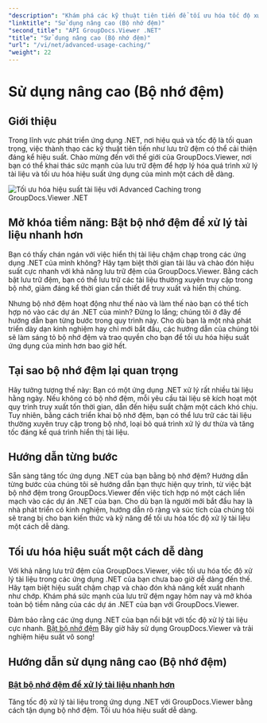 ```yaml
---
"description": "Khám phá các kỹ thuật tiên tiến để tối ưu hóa tốc độ xử lý tài liệu trong các ứng dụng .NET với GroupDocs.Viewer. Tìm hiểu cách bật bộ nhớ đệm để có hiệu suất nhanh hơn ngay bây giờ!"
"linktitle": "Sử dụng nâng cao (Bộ nhớ đệm)"
"second_title": "API GroupDocs.Viewer .NET"
"title": "Sử dụng nâng cao (Bộ nhớ đệm)"
"url": "/vi/net/advanced-usage-caching/"
"weight": 22
---
```


# Sử dụng nâng cao (Bộ nhớ đệm)


## Giới thiệu

Trong lĩnh vực phát triển ứng dụng .NET, nơi hiệu quả và tốc độ là tối quan trọng, việc thành thạo các kỹ thuật tiên tiến như lưu trữ đệm có thể cải thiện đáng kể hiệu suất. Chào mừng đến với thế giới của GroupDocs.Viewer, nơi bạn có thể khai thác sức mạnh của lưu trữ đệm để hợp lý hóa quá trình xử lý tài liệu và tối ưu hóa hiệu suất ứng dụng của mình một cách dễ dàng.

![Tối ưu hóa hiệu suất tài liệu với Advanced Caching trong GroupDocs.Viewer .NET](/viewer/advanced-usage/image.png)
## Mở khóa tiềm năng: Bật bộ nhớ đệm để xử lý tài liệu nhanh hơn

Bạn có thấy chán ngán với việc hiển thị tài liệu chậm chạp trong các ứng dụng .NET của mình không? Hãy tạm biệt thời gian tải lâu và chào đón hiệu suất cực nhanh với khả năng lưu trữ đệm của GroupDocs.Viewer. Bằng cách bật lưu trữ đệm, bạn có thể lưu trữ các tài liệu thường xuyên truy cập trong bộ nhớ, giảm đáng kể thời gian cần thiết để truy xuất và hiển thị chúng.

Nhưng bộ nhớ đệm hoạt động như thế nào và làm thế nào bạn có thể tích hợp nó vào các dự án .NET của mình? Đừng lo lắng; chúng tôi ở đây để hướng dẫn bạn từng bước trong quy trình này. Cho dù bạn là một nhà phát triển dày dạn kinh nghiệm hay chỉ mới bắt đầu, các hướng dẫn của chúng tôi sẽ làm sáng tỏ bộ nhớ đệm và trao quyền cho bạn để tối ưu hóa hiệu suất ứng dụng của mình hơn bao giờ hết.

## Tại sao bộ nhớ đệm lại quan trọng

Hãy tưởng tượng thế này: Bạn có một ứng dụng .NET xử lý rất nhiều tài liệu hằng ngày. Nếu không có bộ nhớ đệm, mỗi yêu cầu tài liệu sẽ kích hoạt một quy trình truy xuất tốn thời gian, dẫn đến hiệu suất chậm một cách khó chịu. Tuy nhiên, bằng cách triển khai bộ nhớ đệm, bạn có thể lưu trữ các tài liệu thường xuyên truy cập trong bộ nhớ, loại bỏ quá trình xử lý dư thừa và tăng tốc đáng kể quá trình hiển thị tài liệu.

## Hướng dẫn từng bước

Sẵn sàng tăng tốc ứng dụng .NET của bạn bằng bộ nhớ đệm? Hướng dẫn từng bước của chúng tôi sẽ hướng dẫn bạn thực hiện quy trình, từ việc bật bộ nhớ đệm trong GroupDocs.Viewer đến việc tích hợp nó một cách liền mạch vào các dự án .NET của bạn. Cho dù bạn là người mới bắt đầu hay là nhà phát triển có kinh nghiệm, hướng dẫn rõ ràng và súc tích của chúng tôi sẽ trang bị cho bạn kiến thức và kỹ năng để tối ưu hóa tốc độ xử lý tài liệu một cách dễ dàng.

## Tối ưu hóa hiệu suất một cách dễ dàng

Với khả năng lưu trữ đệm của GroupDocs.Viewer, việc tối ưu hóa tốc độ xử lý tài liệu trong các ứng dụng .NET của bạn chưa bao giờ dễ dàng đến thế. Hãy tạm biệt hiệu suất chậm chạp và chào đón khả năng kết xuất nhanh như chớp. Khám phá sức mạnh của lưu trữ đệm ngay hôm nay và mở khóa toàn bộ tiềm năng của các dự án .NET của bạn với GroupDocs.Viewer.

Đảm bảo rằng các ứng dụng .NET của bạn nổi bật với tốc độ xử lý tài liệu cực nhanh. [Bật bộ nhớ đệm](./enable-caching/) Bây giờ hãy sử dụng GroupDocs.Viewer và trải nghiệm hiệu suất vô song!

## Hướng dẫn sử dụng nâng cao (Bộ nhớ đệm)
### [Bật bộ nhớ đệm để xử lý tài liệu nhanh hơn](./enable-caching/)
Tăng tốc độ xử lý tài liệu trong ứng dụng .NET với GroupDocs.Viewer bằng cách tận dụng bộ nhớ đệm. Tối ưu hóa hiệu suất dễ dàng.